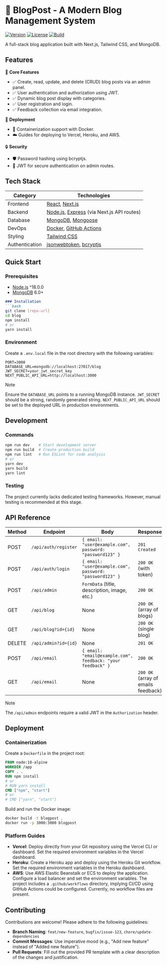 
# 📝 BlogPost - A Modern Blog Management System
[![Version](https://img.shields.io/badge/version-0.1.0-blue.svg)](https://www.example.com/version)
[![License](https://img.shields.io/badge/license-Unlicensed-red.svg)](https://www.example.com/license)
[![Build](https://img.shields.io/badge/build-passing-brightgreen.svg)](https://www.example.com/build)

A full-stack blog application built with Next.js, Tailwind CSS, and MongoDB.

## Features

🔧 **Core Features**
- ✅ Create, read, update, and delete (CRUD) blog posts via an admin panel.
- ✅ User authentication and authorization using JWT.
- ✅ Dynamic blog post display with categories.
- ✅ User registration and login.
- ✅ Feedback collection via email integration.

🚀 **Deployment**
- 🐳 Containerization support with Docker.
- ☁️ Guides for deploying to Vercel, Heroku, and AWS.

🔒 **Security**
- 🛡️ Password hashing using bcryptjs.
- 🔑 JWT for secure authentication on admin routes.

## Tech Stack

| Category       | Technologies                          |
|----------------|---------------------------------------|
| Frontend       | [React][react-url], [Next.js][nextjs-url] |
| Backend        | [Node.js][nodejs-url], [Express][express-url] (via Next.js API routes) |
| Database       | [MongoDB][mongodb-url], [Mongoose][mongoose-url] |
| DevOps         | [Docker][docker-url], [GitHub Actions][github-actions-url] |
| Styling        | [Tailwind CSS][tailwindcss-url] |
| Authentication | [jsonwebtoken][jsonwebtoken-url], [bcryptjs][bcryptjs-url]|

## Quick Start

### Prerequisites
- [Node.js][nodejs-url] ^18.0.0
- [MongoDB][mongodb-url] 6.0+
```markdown
### Installation
```bash
git clone [repo-url]
cd blog
npm install
# or
yarn install
```

### Environment
Create a `.env.local` file in the root directory with the following variables:
```env
PORT=3000
DATABASE_URL=mongodb://localhost:27017/blog
JWT_SECRET=your_jwt_secret_key
NEXT_PUBLIC_API_URL=http://localhost:3000
```

> [!NOTE]
> Ensure the `DATABASE_URL` points to a running MongoDB instance. `JWT_SECRET` should be a strong, randomly generated string. `NEXT_PUBLIC_API_URL` should be set to the deployed URL in production environments.

## Development

### Commands
```bash
npm run dev    # Start development server
npm run build  # Create production build
npm run lint   # Run ESLint for code analysis
# or
yarn dev
yarn build
yarn lint
```

### Testing
The project currently lacks dedicated testing frameworks. However, manual testing is recommended at this stage.

## API Reference

| Method | Endpoint             | Body                                                                            | Response              |
|--------|----------------------|---------------------------------------------------------------------------------|-----------------------|
| POST   | `/api/auth/register` | `{ email: "user@example.com", password: "password123" }`                      | `201 Created`         |
| POST   | `/api/auth/login`    | `{ email: "user@example.com", password: "password123" }`                      | `200 OK` (with token) |
| POST   | `/api/admin`         | `FormData` (title, description, image, etc.)                                | `200 OK`              |
| GET    | `/api/blog`          | None                                                                            | `200 OK` (array of blogs) |
| GET    | `/api/blog?id={id}` | None                                                                            | `200 OK` (single blog) |
| DELETE | `/api/admin?id={id}`| None                                                                            | `201 OK`              |
| POST   | `/api/email`         | `{ email: "email@example.com", feedback: "your feedback" }`                   | `200 OK`              |
| GET    | `/api/email`         | None                                                                            | `200 OK` (array of emails feedback) |

> [!NOTE]
> The `/api/admin` endpoints require a valid JWT in the `Authorization` header.

## Deployment

### Containerization
Create a `Dockerfile` in the project root:

```dockerfile
FROM node:18-alpine
WORKDIR /app
COPY . .
RUN npm install
# or
# RUN yarn install
CMD ["npm", "start"]
# or
# CMD ["yarn", "start"]
```
Build and run the Docker image:

```bash
docker build -t blogpost .
docker run -p 3000:3000 blogpost
```

### Platform Guides
- **Vercel**: Deploy directly from your Git repository using the Vercel CLI or dashboard. Set the required environment variables in the Vercel dashboard.
- **Heroku**: Create a Heroku app and deploy using the Heroku Git workflow. Set the required environment variables in the Heroku dashboard.
- **AWS**: Use AWS Elastic Beanstalk or ECS to deploy the application. Configure a load balancer and set the environment variables. The project includes a `.github/workflows` directory, implying CI/CD using GitHub Actions could be configured. Currently, no workflow files are present.

## Contributing

Contributions are welcome! Please adhere to the following guidelines:

- **Branch Naming**: `feat/new-feature`, `bugfix/issue-123`, `chore/update-dependencies`
- **Commit Messages**: Use imperative mood (e.g., "Add new feature" instead of "Added new feature").
- **Pull Requests**: Fill out the provided PR template with a clear description of the changes and justification.

[react-url]: https://react.dev/
[nextjs-url]: https://nextjs.org/
[nodejs-url]: https://nodejs.org/
[express-url]: https://expressjs.com/
[mongodb-url]: https://www.mongodb.com/
[mongoose-url]: https://mongoosejs.com/
[docker-url]: https://www.docker.com/
[github-actions-url]: https://github.com/features/actions
[tailwindcss-url]: https://tailwindcss.com/
[jsonwebtoken-url]: https://www.npmjs.com/package/jsonwebtoken
[bcryptjs-url]: https://www.npmjs.com/package/bcryptjs
```
